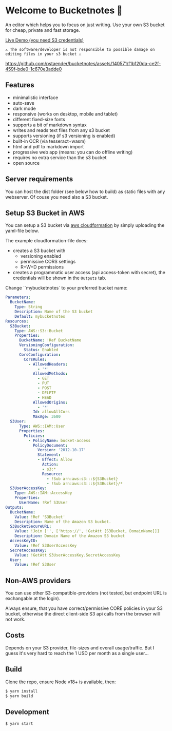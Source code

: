 # Welcome to Bucketnotes 👋

An editor which helps you to focus on just writing. Use your own S3 bucket for cheap, private and fast storage.

[Live Demo (you need S3 credentials)](http://www.bucketnotes.app)

```
⚠️ The software/developer is not responsible to possible damage on editing files in your s3 bucket ⚠️
```  

https://github.com/pstaender/bucketnotes/assets/140571/f1b120da-ce2f-459f-bde0-1c670e3adde0
  
## Features

  * minimalistic interface
  * auto-save
  * dark mode
  * responsive (works on desktop, mobile and tablet)
  * different fixed-size fonts
  * supports a bit of markdown syntax
  * writes and reads text files from any s3 bucket
  * supports versioning (if s3 versioning is enabled)
  * built-in OCR (via tesseract+wasm)
  * html and pdf to markdown import
  * progressive web app (means: you can do offline writing)
  * requires no extra service than the s3 bucket
  * open source

## Server requirements

You can host the dist folder (see below how to build) as static files with any webserver. Of couse you need also a S3 bucket. 

## Setup S3 Bucket in AWS

You can setup a S3 bucket via [aws cloudformation](https://aws.amazon.com/cloudformation/) by simply uploading the yaml-file below.

The example cloudformation-file does:

  * creates a S3 bucket with
    * versioning enabled
    * permissive CORS settings
    * R+W+D permissions
  * creates a programmatic user access (api access-token with secret), the credentials will be shown in the `Outputs` tab. 

Change ``mybucketnotes` to your preferred bucket name:

```yaml
Parameters:
  BucketName:
    Type: String
    Description: Name of the S3 bucket
    Default: mybucketnotes
Resources:
  S3Bucket:
    Type: AWS::S3::Bucket
    Properties:
      BucketName: !Ref BucketName
      VersioningConfiguration:
        Status: Enabled
      CorsConfiguration:
        CorsRules:
          - AllowedHeaders:
              - '*'
            AllowedMethods:
              - GET
              - PUT
              - POST
              - DELETE
              - HEAD
            AllowedOrigins:
              - '*'
            Id: allowAllCors
            MaxAge: 3600
  S3User:
      Type: AWS::IAM::User
      Properties:
        Policies:
          - PolicyName: bucket-access
            PolicyDocument:
              Version: '2012-10-17'
              Statement:
              - Effect: Allow
                Action:
                - s3:*
                Resource:
                  - !Sub arn:aws:s3:::${S3Bucket}
                  - !Sub arn:aws:s3:::${S3Bucket}/*
  S3UserAccessKey:
    Type: AWS::IAM::AccessKey
    Properties:
      UserName: !Ref S3User
Outputs:
  BucketName:
    Value: !Ref 'S3Bucket'
    Description: Name of the Amazon S3 bucket.
  S3BucketSecureURL:
    Value: !Join ['', ['https://', !GetAtt [S3Bucket, DomainName]]]
    Description: Domain Name of the Amazon S3 bucket
  AccessKeyID:
    Value: !Ref S3UserAccessKey
  SecretAccessKey:
    Value: !GetAtt S3UserAccessKey.SecretAccessKey
  User:
    Value: !Ref S3User
```

## Non-AWS providers

You can use other S3-compatible-providers (not tested, but endpoint URL is exchangable at the login).

Always ensure, that you have correct/permissive CORE policies in your S3 bucket, otherwise the direct client-side S3 api calls from the browser will not work.

## Costs

Depends on your S3 provider, file-sizes and overall usage/traffic. But I guess it's very hard to reach the 1 USD per month as a single user…

## Build

Clone the repo, ensure Node v18+ is available, then:

```sh
$ yarn install
$ yarn build
```

## Development

```sh
$ yarn start
```
